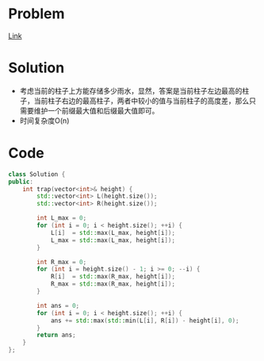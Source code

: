 # Problem
[Link](https://leetcode-cn.com/problems/trapping-rain-water/)

# Solution

* 考虑当前的柱子上方能存储多少雨水，显然，答案是当前柱子左边最高的柱子，当前柱子右边的最高柱子，两者中较小的值与当前柱子的高度差，那么只需要维护一个前缀最大值和后缀最大值即可。
* 时间复杂度O(n)

# Code
```cpp
class Solution {
public:
    int trap(vector<int>& height) {
        std::vector<int> L(height.size());
        std::vector<int> R(height.size());

        int L_max = 0;
        for (int i = 0; i < height.size(); ++i) {
            L[i]  = std::max(L_max, height[i]);
            L_max = std::max(L_max, height[i]);
        }

        int R_max = 0;
        for (int i = height.size() - 1; i >= 0; --i) {
            R[i]  = std::max(R_max, height[i]);
            R_max = std::max(R_max, height[i]);
        }

        int ans = 0;
        for (int i = 0; i < height.size(); ++i) {
            ans += std::max(std::min(L[i], R[i]) - height[i], 0);
        }
        return ans;
    }
};
```